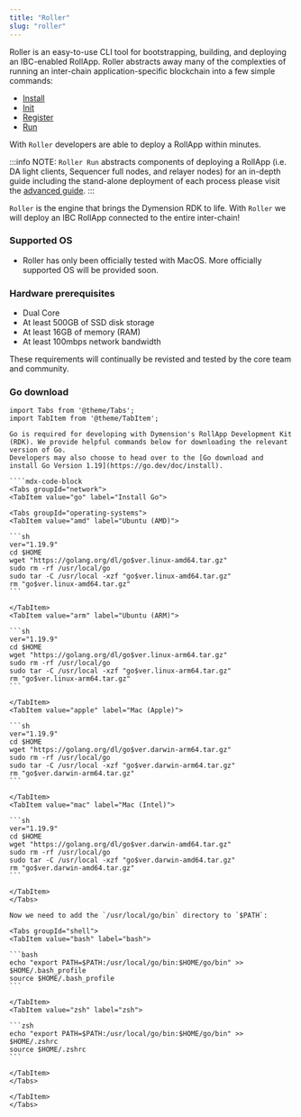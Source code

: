 ```yaml
---
title: "Roller"
slug: "roller"
---
```


Roller is an easy-to-use CLI tool for bootstrapping, building, and deploying an IBC-enabled RollApp. Roller abstracts away many of the complexties of running an inter-chain application-specific blockchain into a few simple commands:

-   [Install](/docs/build/quick-start/roller-quick/install.md)
-   [Init](/docs/build/quick-start/roller-quick/initialize.mdx)
-   [Register](/docs/build/quick-start/roller-quick/register.md)
-   [Run](/docs/build/quick-start/roller-quick/run.md)

With `Roller` developers are able to deploy a RollApp within minutes.

:::info NOTE:
`Roller Run` abstracts components of deploying a RollApp (i.e. DA light clients, Sequencer full nodes, and relayer nodes) for an in-depth guide including the stand-alone deployment of each process please visit the [advanced guide](/docs/build/adv-guide/roller-adv/install-adv.md).
:::

`Roller` is the engine that brings the Dymension RDK to life. With `Roller` we will deploy an IBC RollApp connected to the entire inter-chain!

### Supported OS

-   Roller has only been officially tested with MacOS. More officially supported OS will be provided soon.

### Hardware prerequisites

-   Dual Core
-   At least 500GB of SSD disk storage
-   At least 16GB of memory (RAM)
-   At least 100mbps network bandwidth

These requirements will continually be revisted and tested by the core team and community.

### Go download

`````mdx-code-block
import Tabs from '@theme/Tabs';
import TabItem from '@theme/TabItem';

Go is required for developing with Dymension's RollApp Development Kit (RDK). We provide helpful commands below for downloading the relevant version of Go.
Developers may also choose to head over to the [Go download and install Go Version 1.19](https://go.dev/doc/install).

````mdx-code-block
<Tabs groupId="network">
<TabItem value="go" label="Install Go">

<Tabs groupId="operating-systems">
<TabItem value="amd" label="Ubuntu (AMD)">

```sh
ver="1.19.9"
cd $HOME
wget "https://golang.org/dl/go$ver.linux-amd64.tar.gz"
sudo rm -rf /usr/local/go
sudo tar -C /usr/local -xzf "go$ver.linux-amd64.tar.gz"
rm "go$ver.linux-amd64.tar.gz"
```

</TabItem>
<TabItem value="arm" label="Ubuntu (ARM)">

```sh
ver="1.19.9"
cd $HOME
wget "https://golang.org/dl/go$ver.linux-arm64.tar.gz"
sudo rm -rf /usr/local/go
sudo tar -C /usr/local -xzf "go$ver.linux-arm64.tar.gz"
rm "go$ver.linux-arm64.tar.gz"
```

</TabItem>
<TabItem value="apple" label="Mac (Apple)">

```sh
ver="1.19.9"
cd $HOME
wget "https://golang.org/dl/go$ver.darwin-arm64.tar.gz"
sudo rm -rf /usr/local/go
sudo tar -C /usr/local -xzf "go$ver.darwin-arm64.tar.gz"
rm "go$ver.darwin-arm64.tar.gz"
```

</TabItem>
<TabItem value="mac" label="Mac (Intel)">

```sh
ver="1.19.9"
cd $HOME
wget "https://golang.org/dl/go$ver.darwin-amd64.tar.gz"
sudo rm -rf /usr/local/go
sudo tar -C /usr/local -xzf "go$ver.darwin-amd64.tar.gz"
rm "go$ver.darwin-amd64.tar.gz"
```

</TabItem>
</Tabs>

Now we need to add the `/usr/local/go/bin` directory to `$PATH`:

<Tabs groupId="shell">
<TabItem value="bash" label="bash">

```bash
echo "export PATH=$PATH:/usr/local/go/bin:$HOME/go/bin" >> $HOME/.bash_profile
source $HOME/.bash_profile
```

</TabItem>
<TabItem value="zsh" label="zsh">

```zsh
echo "export PATH=$PATH:/usr/local/go/bin:$HOME/go/bin" >> $HOME/.zshrc
source $HOME/.zshrc
```

</TabItem>
</Tabs>

</TabItem>
</Tabs>
`````
